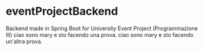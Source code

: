 # eventProjectBackend
Backend made in Spring Boot for University Event Project (Programmazione III)
ciao sono mary e sto facendo una prova.
ciao sono mary e sto facendo un'altra prova.
